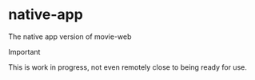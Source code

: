 # native-app

The native app version of movie-web

> [!IMPORTANT]
> This is work in progress, not even remotely close to being ready for use.
